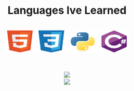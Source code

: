 <div align="center">
  <h1 style="font-weight: bold;"> Languages Ive Learned </h1>
  <br/>
  <img align="center" alt="HTML" height="60" width="80" src="https://raw.githubusercontent.com/devicons/devicon/master/icons/html5/html5-original.svg">
  <img align="center" alt="CSS" height="60" width="80" src="https://raw.githubusercontent.com/devicons/devicon/master/icons/css3/css3-original.svg">
  <img align="center" alt="Python" height="60" width="80" src="https://raw.githubusercontent.com/devicons/devicon/master/icons/python/python-original.svg">
  <img align="center" alt="Csharp" height="60" width="80" src="https://raw.githubusercontent.com/devicons/devicon/master/icons/csharp/csharp-original.svg">
  <br>
<br>
<br>
<br>
<img height="175em" src="https://github-readme-stats.vercel.app/api?username=DuxV2&count_private=true&show_icons=true&theme=midnight-purple&hide_border=true" />
<br>
<img height="150em" src="https://github-readme-stats.vercel.app/api/top-langs/?username=duxv2&layout=compact&langs_count=8&theme=midnight-purple&hide_border=true&hide_title=true" />
<br>
